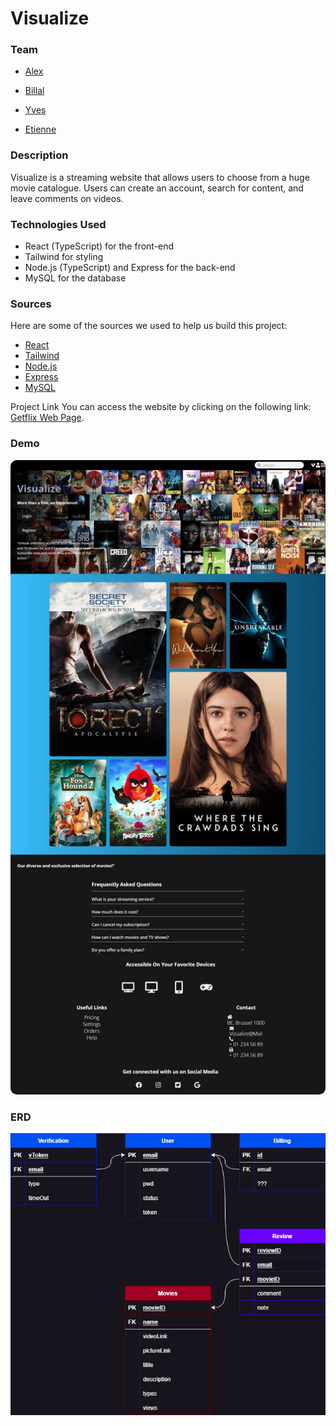 # Visualize

### Team

- [Alex](https://github.com/atsoakalex)

- [Billal](https://github.com/Bilallamrani)

- [Yves](https://github.com/yvsmlk)

- [Etienne](https://github.com/liolle)

### Description

Visualize is a streaming website that allows users to choose from a huge movie catalogue. Users can create an account, search for content, and leave comments on videos. 

### Technologies Used
- React (TypeScript) for the front-end
- Tailwind for styling
- Node.js (TypeScript) and Express for the back-end
- MySQL for the database

### Sources 
Here are some of the sources we used to help us build this project:

- [React](https://fr.reactjs.org/)
- [Tailwind](https://tailwindcss.com/)
- [Node.js](https://nodejs.org/en/docs/)
- [Express](https://expressjs.com/)
- [MySQL](https://www.mysql.com/fr/)

Project Link
You can access the website by clicking on the following link: [Getflix Web Page](https://bilallamrani.github.io/GetFlix/).


### Demo
<a href="https://liolle.github.io/GetFlix/"> 
<img src="./BackEnd/img/landingPage_v1.png" style="border-radius:10px"/>
</a>

### ERD
![](./BackEnd/img/db.png)
